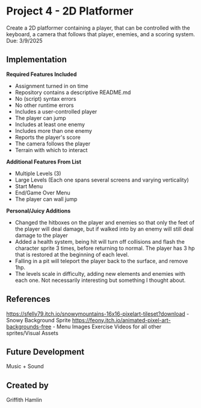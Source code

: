 # Project 4 - 2D Platformer
Create a 2D platformer containing a player, that can be controlled with the keyboard, a camera that follows that player, enemies, and a scoring system.
Due: 3/9/2025

## Implementation
**Required Features Included**
- Assignment turned in on time
- Repository contains a descriptive README.md
- No (script) syntax errors
- No other runtime errors
- Includes a user-controlled player
- The player can jump
- Includes at least one enemy
- Includes more than one enemy
- Reports the player's score
- The camera follows the player
- Terrain with which to interact

**Additional Features From List**
- Multiple Levels (3)
- Large Levels (Each one spans several screens and varying verticality)
- Start Menu
- End/Game Over Menu
- The player can wall jump

**Personal/Juicy Additions**
- Changed the hitboxes on the player and enemies so that only the feet of the player will deal damage, but if walked into by an enemy will still deal damage to the player
- Added a health system, being hit will turn off collisions and flash the character sprite 3 times, before returning to normal. The player has 3 hp that is restored at the beginning of each level.
- Falling in a pit will teleport the player back to the surface, and remove 1hp.
- The levels scale in difficulty, adding new elements and enemies with each one. Not necessarily interesting but something I thought about. 

## References
https://sfelly79.itch.io/snowymountains-16x16-pixelart-tileset?download - Snowy Background Sprite
https://feony.itch.io/animated-pixel-art-backgrounds-free - Menu Images
Exercise Videos for all other sprites/Visual Assets

## Future Development
Music + Sound

## Created by
Griffith Hamlin
